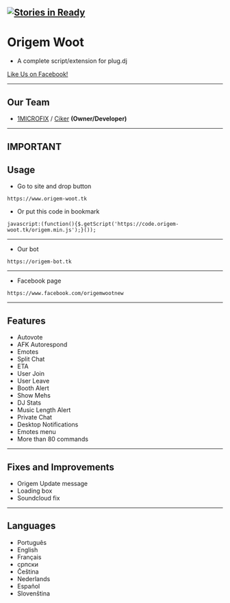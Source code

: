 [![Stories in Ready](https://badge.waffle.io/OrigemWoot/OrigemWoot.svg?label=ready&title=Ready)](http://waffle.io/OrigemWoot/OrigemWoot)
-------------

# Origem Woot
- A complete script/extension for plug.dj

[Like Us on Facebook!](https://www.facebook.com/origemwootnew)


-------------
Our Team
---
 - [1MICROFIX](https://github.com/CikerDeveloper) / [Ciker](https://github.com/CikerDeveloper) __(Owner/Developer)__

-----------------
IMPORTANT
-----------------
Usage
---

* Go to site and drop button

```
https://www.origem-woot.tk
```
* Or put this code in bookmark
```
javascript:(function(){$.getScript('https://code.origem-woot.tk/origem.min.js');}());
```
---
* Our bot

```
https://origem-bot.tk
```
---
* Facebook page
```
https://www.facebook.com/origemwootnew
```
-----------------
Features
---

- Autovote
- AFK Autorespond
- Emotes
- Split Chat
- ETA
- User Join
- User Leave
- Booth Alert
- Show Mehs
- DJ Stats
- Music Length Alert
- Private Chat
- Desktop Notifications
- Emotes menu
- More than 80 commands

-----------------
Fixes and Improvements
---
- Origem Update message
- Loading box
- Soundcloud fix

-----------------
Languages
---

- Português
- English
- Français
- српски
- Čeština
- Nederlands
- Español
- Slovenština
